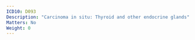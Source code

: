 ```yaml
---
ICD10: D093
Description: "Carcinoma in situ: Thyroid and other endocrine glands"
Matters: No
Weight: 0
---
```

